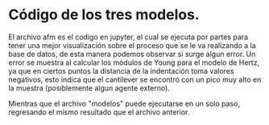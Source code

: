 # Código de los tres modelos.
El archivo afm es el codigo en jupyter, el cual se ejecuta por partes para tener una mejor visualización sobre el proceso que se le va realizando a la base de datos, de esta manera podemos observar si surge algun error.
Un error se muestra al calcular los módulos de Young para el modelo de Hertz, ya que en ciertos puntos la distancia de la indentación toma valores negativos, esto indica que el cantilever se encontró con un pico muy alto en la muestra (posiblemente algun agente externo).

Mientras que el archivo "modelos" puede ejecutarse en un solo paso, regresando el mismo resultado que el archivo anterior.
